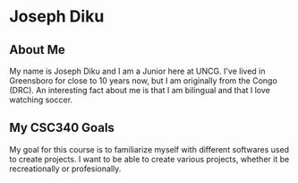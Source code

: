 # Joseph Diku

## About Me
My name is Joseph Diku and I am a Junior here at UNCG. I've lived in Greensboro for close to 10 years now, but I am originally from the Congo (DRC). An interesting  fact about me is that I am bilingual and that I love watching soccer.

## My CSC340 Goals
My goal for this course is to familiarize myself with different softwares used to create projects. I want to be able to create various projects, whether it be recreationally or profesionally.